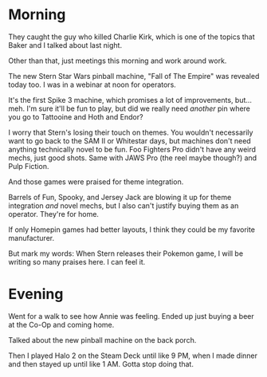 # Morning
They caught the guy who killed Charlie Kirk, which is one of the topics that Baker and I talked about last night.

Other than that, just meetings this morning and work around work.

The new Stern Star Wars pinball machine, "Fall of The Empire" was revealed today too. I was in a webinar at noon for operators.

It's the first Spike 3 machine, which promises a lot of improvements, but... meh. 
I'm sure it'll be fun to play, but did we really need *another* pin where you go to Tattooine and Hoth and Endor?

I worry that Stern's losing their touch on themes. You wouldn't necessarily want to go back to the SAM II or Whitestar days, but 
machines don't need anything technically novel to be fun. Foo Fighters Pro didn't have any weird mechs, just good shots. 
Same with JAWS Pro (the reel maybe though?) and Pulp Fiction.

And those games were praised for theme integration.

Barrels of Fun, Spooky, and Jersey Jack are blowing it up for theme integration *and* novel mechs, but I also can't justify buying them as an operator.
They're for home.

If only Homepin games had better layouts, I think they could be my favorite manufacturer.

But mark my words: When Stern releases their Pokemon game, I will be writing so many praises here. I can feel it.

# Evening
Went for a walk to see how Annie was feeling. Ended up just buying a beer at the Co-Op and coming home.

Talked about the new pinball machine on the back porch.

Then I played Halo 2 on the Steam Deck until like 9 PM, when I made dinner and then stayed up until like 1 AM. Gotta stop doing that.
